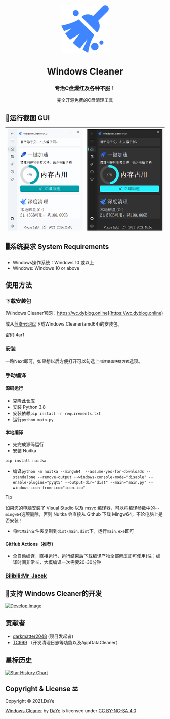 <div align=center>
<img src="logo.png" width="150" height="150">
<h1>Windows Cleaner</h1>
<h3>专治C盘爆红及各种不服！</h3>
完全开源免费的C盘清理工具
</div>

## 🎨运行截图 GUI
| ![show1](readme/s_light.png) | ![show2](readme/s_dark.png) |
|:----------------------:|:----------------------:|

## 🖥系统要求 System Requirements

- Windows操作系统：Windows 10 或以上
- Windows: Windows 10 or above

## 使用方法

### 下载安装包

[Windows Cleaner官网：https://wc.dyblog.online](https://wc.dyblog.online)

或从[蓝奏云网盘](https://wwt.lanzn.com/b03xje5uf)下载Windows Cleaner(amd64)的安装包。

密码:4ar1

### 安装
一路Next即可，如果想以后方便打开可以勾选上`创建桌面快捷方式`选项。

### 手动编译
#### 源码运行
- 克隆此仓库
- 安装 Python 3.8
- 安装依赖`pip install -r requirements.txt`
- 运行`python main.py`
#### 本地编译
- 先完成源码运行
- 安装 Nuitka
```pip
pip install nuitka
```
- 编译`python -m nuitka --mingw64  --assume-yes-for-downloads --standalone --remove-output --windows-console-mode="disable" --enable-plugins="pyqt5" --output-dir="dist" --main="main.py" --windows-icon-from-ico="icon.ico"`
> [!tip]
>
> 如果您的电脑安装了 Visual Studio 以及 msvc 编译器，可以将编译参数中的`--mingw64`选项删除，否则 Nuitka 会直接从 Github 下载 Mingw64，不论电脑上是否安装！

- 将`WCMain`文件夹复制到`dist\main.dist`下，运行`main.exe`即可
#### GitHub Actions（推荐）
- 全自动编译，直接运行，运行结束后下载编译产物全部解压即可使用(注：编译时间非常长，大概编译一次需要20-30分钟

### [Bilibili:Mr_Jacek](https://space.bilibili.com/1847808902?spm_id_from=333.1007.0.0)

## 🤝支持 Windows Cleaner的开发

[<img src="https://wc.dyblog.online/images/d.png" alt="Develop Image" style="width: 200px;"/>](https://dyblog.online/donate)

## 贡献者

- [darkmatter2048](https://github.com/darkmatter2048) (项目发起者)
- [TC999](https://github.com/TC999) （开发清理日志等功能以及AppDataCleaner）

## 星标历史

<a href="https://star-history.com/#darkmatter2048/WindowsCleaner&Date">
 <picture>
   <source media="(prefers-color-scheme: dark)" srcset="https://api.star-history.com/svg?repos=darkmatter2048/WindowsCleaner&type=Date&theme=dark" />
   <source media="(prefers-color-scheme: light)" srcset="https://api.star-history.com/svg?repos=darkmatter2048/WindowsCleaner&type=Date" />
   <img alt="Star History Chart" src="https://api.star-history.com/svg?repos=darkmatter2048/WindowsCleaner&type=Date" />
 </picture>
</a>

## Copyright & License ⚖

Copyright © 2021.DaYe 

<p xmlns:cc="http://creativecommons.org/ns#" xmlns:dct="http://purl.org/dc/terms/"><a property="dct:title" rel="cc:attributionURL" href=#>Windows Cleaner</a> by <a rel="cc:attributionURL dct:creator" property="cc:attributionName" href="https://www.dyblog.online/">DaYe</a> is licensed under <a href="https://creativecommons.org/licenses/by-nc-sa/4.0/?ref=chooser-v1" target="_blank" rel="license noopener noreferrer" style="display:inline-block;">CC BY-NC-SA 4.0<img style="height:22px!important;margin-left:3px;vertical-align:text-bottom;" src="https://mirrors.creativecommons.org/presskit/icons/cc.svg?ref=chooser-v1" alt=""><img style="height:22px!important;margin-left:3px;vertical-align:text-bottom;" src="https://mirrors.creativecommons.org/presskit/icons/by.svg?ref=chooser-v1" alt=""><img style="height:22px!important;margin-left:3px;vertical-align:text-bottom;" src="https://mirrors.creativecommons.org/presskit/icons/nc.svg?ref=chooser-v1" alt=""><img style="height:22px!important;margin-left:3px;vertical-align:text-bottom;" src="https://mirrors.creativecommons.org/presskit/icons/sa.svg?ref=chooser-v1" alt=""></a></p>
